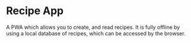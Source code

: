 # Recipe App

A PWA which allows you to create, and read recipes.
It is fully offline by using a local database of recipes, which can be accessed by the browser.
